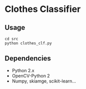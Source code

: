 # Clothes Classifier
## Usage
```
cd src
python clothes_clf.py
```

## Dependencies
- Python 2.x
- OpenCV-Python 2
- Numpy, skiamge, scikit-learn...

